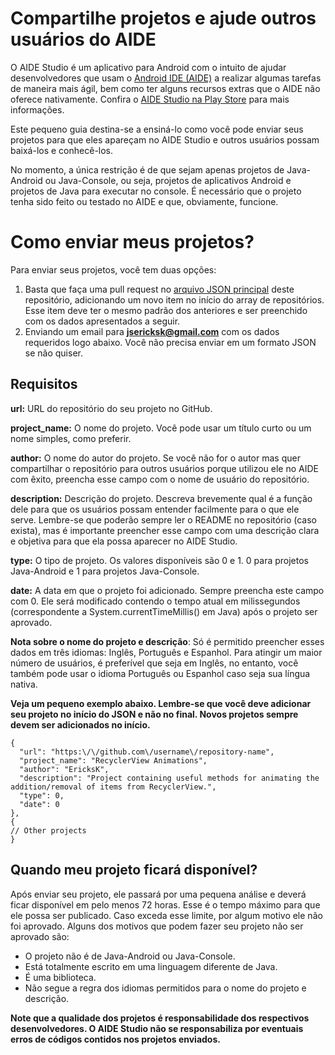 # Compartilhe projetos e ajude outros usuários do AIDE

O AIDE Studio é um aplicativo para Android com o intuito de ajudar desenvolvedores que usam o [Android IDE (AIDE)](https://play.google.com/store/apps/details?id=com.aide.ui) a realizar algumas tarefas de maneira mais ágil, bem como ter alguns recursos extras que o AIDE não oferece nativamente.
Confira o [AIDE Studio na Play Store](https://play.google.com/store/apps/details?id=com.kproject.aidestudio) para mais informações.

Este pequeno guia destina-se a ensiná-lo como você pode enviar seus projetos para que eles apareçam no AIDE Studio e outros usuários possam baixá-los e conhecê-los.

No momento, a única restrição é de que sejam apenas projetos de Java-Android ou Java-Console, ou seja, projetos de aplicativos Android e projetos de Java para executar no console. É necessário que o projeto tenha sido feito ou testado no AIDE e que, obviamente, funcione.

# Como enviar meus projetos?
Para enviar seus projetos, você tem duas opções:
1. Basta que faça uma pull request no [arquivo JSON principal](https://github.com/jsericksk/aide-studio/blob/master/repositories.json) deste repositório, adicionando um novo item no início do array de repositórios. Esse item deve ter o mesmo padrão dos anteriores e ser preenchido com os dados apresentados a seguir.
2. Enviando um email para **jsericksk@gmail.com** com os dados requeridos logo abaixo. Você não precisa enviar em um formato JSON se não quiser.

## Requisitos
**url:** URL do repositório do seu projeto no GitHub.

**project_name:** O nome do projeto. Você pode usar um título curto ou um nome simples, como preferir.

**author:** O nome do autor do projeto. Se você não for o autor mas quer compartilhar o repositório para outros usuários porque utilizou ele no AIDE com êxito, preencha esse campo com o nome de usuário do repositório.

**description:** Descrição do projeto. Descreva brevemente qual é a função dele para que os usuários possam entender facilmente para o que ele serve. Lembre-se que poderão sempre ler o README no repositório (caso exista), mas é importante preencher esse campo com uma descrição clara e objetiva para que ela possa aparecer no AIDE Studio.

**type:** O tipo de projeto. Os valores disponíveis são 0 e 1. 0 para projetos Java-Android e 1 para projetos Java-Console.

**date:** A data em que o projeto foi adicionado. Sempre preencha este campo com 0. Ele será modificado contendo o tempo atual em milissegundos (correspondente a System.currentTimeMillis() em Java) após o projeto ser aprovado.

**Nota sobre o nome do projeto e descrição**: Só é permitido preencher esses dados em três idiomas: Inglês, Português e Espanhol. Para atingir um maior número de usuários, é preferível que seja em Inglês, no entanto, você também pode usar o idioma Português ou Espanhol caso seja sua língua nativa.

**Veja um pequeno exemplo abaixo. Lembre-se que você deve adicionar seu projeto no início do JSON e não no final. Novos projetos sempre devem ser adicionados no início.**
```
{
  "url": "https:\/\/github.com\/username\/repository-name",
  "project_name": "RecyclerView Animations",
  "author": "EricksK",
  "description": "Project containing useful methods for animating the addition/removal of items from RecyclerView.",
  "type": 0,
  "date": 0
},
{
// Other projects
}
```

## Quando meu projeto ficará disponível?
Após enviar seu projeto, ele passará por uma pequena análise e deverá ficar disponível em pelo menos 72 horas. Esse é o tempo máximo para que ele possa ser publicado. Caso exceda esse limite, por algum motivo ele não foi aprovado. Alguns dos motivos que podem fazer seu projeto não ser aprovado são:
- O projeto não é de Java-Android ou Java-Console.
- Está totalmente escrito em uma linguagem diferente de Java.
- É uma biblioteca.
- Não segue a regra dos idiomas permitidos para o nome do projeto e descrição.

**Note que a qualidade dos projetos é responsabilidade dos respectivos desenvolvedores. O AIDE Studio não se responsabiliza por eventuais erros de códigos contidos nos projetos enviados.**
